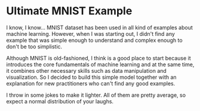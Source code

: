 # Ultimate MNIST Example
I know, I know... MNIST dataset has been used in all kind of examples about machine learning. However, when I was starting out, I didn't find any example that was simple enough to understand and complex enough to don't be too simplistic.

Although MNIST is old-fashioned, I think is a good place to start because it introduces the core fundamentals of machine learning and at the same time, it combines other necessary skills such as data manipulation and visualization. So I decided to build this simple model together with an explanation for new practitioners who can't find any good examples.

I throw in some jokes to make it lighter. All of them are pretty average, so expect a normal distribution of your laughs.

